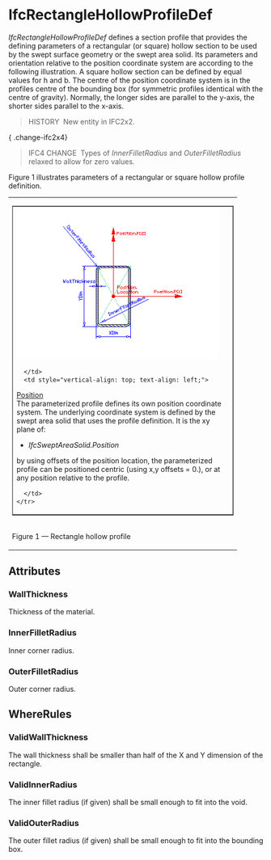 # IfcRectangleHollowProfileDef

_IfcRectangleHollowProfileDef_ defines a section profile that provides the defining parameters of a rectangular (or square) hollow section to be used by the swept surface geometry or the swept area solid. Its parameters and orientation relative to the position coordinate system are according to the following illustration. A square hollow section can be defined by equal values for h and b. The centre of the position coordinate system is in the profiles centre of the bounding box (for symmetric profiles identical with the centre of gravity). Normally, the longer sides are parallel to the y-axis, the shorter sides parallel to the x-axis.

> HISTORY&nbsp; New entity in IFC2x2.

{ .change-ifc2x4}
> IFC4 CHANGE&nbsp; Types of _InnerFilletRadius_ and _OuterFilletRadius_ relaxed to allow for zero values.

Figure 1 illustrates parameters of a rectangular or square hollow profile definition.

<table><tr><td>
<table style="text-align: left; width: 100%;" border="1" cellpadding="2" cellspacing="2">
  <tbody>
    <tr>
      <td style="vertical-align: top; text-align: left; width: 420px;">

<img src="../../../../figures/ifcrectanglehollowprofiledef.gif" alt="hollow rectange shape profile" border="0" height="300" width="400">

      </td>
      <td style="vertical-align: top; text-align: left;">

<p><u>Position</u><br>
The parameterized profile defines its own position coordinate system.
The underlying coordinate system is defined by the swept area solid
that uses the profile definition. It is the xy plane of:</p>
      <ul>
        <li style="font-style: italic;">IfcSweptAreaSolid.Position</li>
      </ul>
<p>by using offsets of the position location, the parameterized profile
can be positioned centric (using x,y offsets = 0.), or at any position
relative to the profile.</p>

      </td>
    </tr>
  </tbody>
</table>
</td></tr>
<tr><td><p class="figure">Figure 1 &mdash; Rectangle hollow profile</p></td></tr>
</table>

## Attributes

### WallThickness
Thickness of the material.

### InnerFilletRadius
Inner corner radius.

### OuterFilletRadius
Outer corner radius.

## WhereRules

### ValidWallThickness
The wall thickness shall be smaller than half of the X and Y dimension of the rectangle.

### ValidInnerRadius
The inner fillet radius (if given) shall be small enough to fit into the void.

### ValidOuterRadius
The outer fillet radius (if given) shall be small enough to fit into the bounding box.

